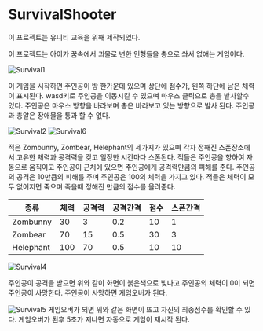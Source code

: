 # SurvivalShooter

이 프로젝트는 유니티 교육을 위해 제작되었다.

이 프로젝트는 아이가 꿈속에서 괴물로 변한 인형들을 총으로 쏴서 없애는 게임이다.

![Survival1](http://drive.google.com/uc?export=view&id=15i2IP0r-Bbeo6Ekorm2jzd-wqisgO7vb)

이 게임을 시작하면 주인공이 방 한가운데 있으며 상단에 점수가, 왼쪽 하단에 남은 체력이 표시된다.
wasd키로 주인공을 이동시킬 수 있으며 마우스 클릭으로 총을 발사할수 있다. 주인공은 마우스 방향을 바라보며 총은 바라보고 있는 방향으로 발사 된다.
주인공과 총알은 장애물을 통과 할 수 없다.

![Survival2](http://drive.google.com/uc?export=view&id=128Ow213kVCrqW4sJXAC6aKhTTpCgn7Z9)
![Survival6](http://drive.google.com/uc?export=view&id=1WlMuZXa1aZio4HAlwhBZ5SyuIVwReoF5)

적은 Zombunny, Zombear, Helephant의 세가지가 있으며 각자 정해진 스폰장소에서 고유한 체력과 공격력을 갖고 일정한 시간마다 스폰된다. 
적들은 주인공을 향하여 자동으로 움직이고 주인공이 근처에 있으면 주인공에게 공격력만큼의 피해를 준다. 
주인공의 공격은 10만큼의 피해를 주며 주인공은 100의 체력을 가지고 있다.
적들은 체력이 모두 없어지면 죽으며 죽을때 정해진 만큼의 점수를 올려준다.

종류|체력|공격력|공격간격|점수|스폰간격
----|----|----|----|----|----
Zombunny|30|3|0.2|10|1
Zombear|70|15|0.5|30|3
Helephant|100|70|0.5|10|10

![Survival4](http://drive.google.com/uc?export=view&id=1f-vc0RajhEtI8sFeZtHfiKX2B1xStQ4e)

주인공이 공격을 받으면 위와 같이 화면이 붉은색으로 빛나고 주인공의 체력이 0이 되면 주인공이 사망한다.
주인공이 사망하면 게임오버가 된다.

![Survival5](http://drive.google.com/uc?export=view&id=1f-HZNl1vgMzPZP60sF_WkHJnnCOWibuD)
게임오버가 되면 위와 같은 화면이 뜨고 자신의 최종점수를 확인할 수 있다. 
게임오버가 된후 5초가 지나면 자동으로 게임이 재시작 된다.
